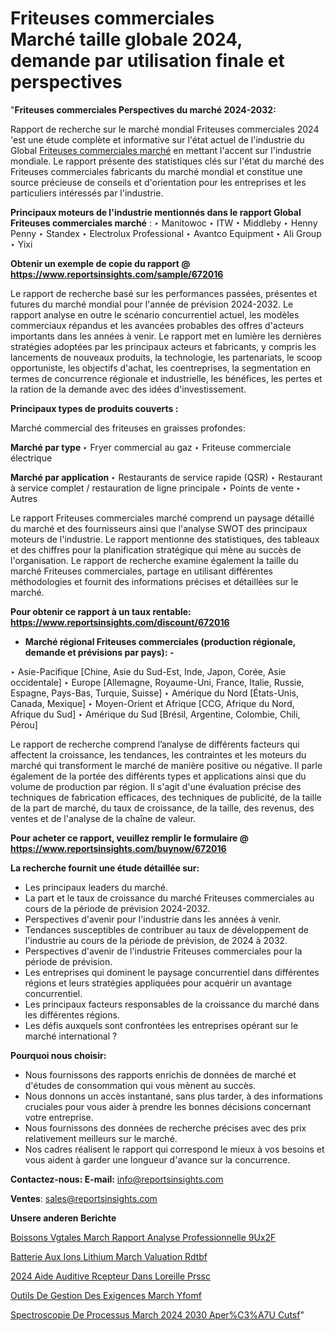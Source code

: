 # Friteuses commerciales Marché taille globale 2024, demande par utilisation finale et perspectives

"<strong>Friteuses commerciales Perspectives du marché 2024-2032:</strong>

Rapport de recherche sur le marché mondial Friteuses commerciales 2024 'est une étude complète et informative sur l'état actuel de l'industrie du Global <a href=https://www.reportsinsights.com/sample/672016>Friteuses commerciales marché</a> en mettant l'accent sur l'industrie mondiale. Le rapport présente des statistiques clés sur l'état du marché des Friteuses commerciales fabricants du marché mondial et constitue une source précieuse de conseils et d'orientation pour les entreprises et les particuliers intéressés par l'industrie.

<strong>Principaux moteurs de l'industrie mentionnés dans le rapport Global Friteuses commerciales marché</strong> :
‣ Manitowoc
‣ ITW
‣ Middleby
‣ Henny Penny
‣ Standex
‣ Electrolux Professional
‣ Avantco Equipment
‣ Ali Group
‣ Yixi

<strong>Obtenir un exemple de copie du rapport @ <a href=https://www.reportsinsights.com/sample/672016>https://www.reportsinsights.com/sample/672016</a></strong>

Le rapport de recherche basé sur les performances passées, présentes et futures du marché mondial pour l'année de prévision 2024-2032. Le rapport analyse en outre le scénario concurrentiel actuel, les modèles commerciaux répandus et les avancées probables des offres d'acteurs importants dans les années à venir. Le rapport met en lumière les dernières stratégies adoptées par les principaux acteurs et fabricants, y compris les lancements de nouveaux produits, la technologie, les partenariats, le scoop opportuniste, les objectifs d'achat, les coentreprises, la segmentation en termes de concurrence régionale et industrielle, les bénéfices, les pertes et la ration de la demande avec des idées d'investissement.

<strong>Principaux types de produits couverts :</strong>

Marché commercial des friteuses en graisses profondes:

<strong>Marché par type </strong>
‣ Fryer commercial au gaz
‣ Friteuse commerciale électrique

<strong>Marché par application </strong>
‣ Restaurants de service rapide (QSR)
‣ Restaurant à service complet / restauration de ligne principale
‣ Points de vente
‣ Autres

Le rapport Friteuses commerciales marché comprend un paysage détaillé du marché et des fournisseurs ainsi que l'analyse SWOT des principaux moteurs de l'industrie. Le rapport mentionne des statistiques, des tableaux et des chiffres pour la planification stratégique qui mène au succès de l'organisation. Le rapport de recherche examine également la taille du marché Friteuses commerciales, partage en utilisant différentes méthodologies et fournit des informations précises et détaillées sur le marché.

<strong>Pour obtenir ce rapport à un taux rentable: <a href=https://www.reportsinsights.com/discount/672016>https://www.reportsinsights.com/discount/672016</a></strong>
<ul>
  <li><strong>Marché régional Friteuses commerciales (production régionale, demande et prévisions par pays): -</strong></li>
</ul>
‣ Asie-Pacifique [Chine, Asie du Sud-Est, Inde, Japon, Corée, Asie occidentale]
‣ Europe [Allemagne, Royaume-Uni, France, Italie, Russie, Espagne, Pays-Bas, Turquie, Suisse]
‣ Amérique du Nord [États-Unis, Canada, Mexique]
‣ Moyen-Orient et Afrique [CCG, Afrique du Nord, Afrique du Sud]
‣ Amérique du Sud [Brésil, Argentine, Colombie, Chili, Pérou]

Le rapport de recherche comprend l’analyse de différents facteurs qui affectent la croissance, les tendances, les contraintes et les moteurs du marché qui transforment le marché de manière positive ou négative. Il parle également de la portée des différents types et applications ainsi que du volume de production par région. Il s'agit d'une évaluation précise des techniques de fabrication efficaces, des techniques de publicité, de la taille de la part de marché, du taux de croissance, de la taille, des revenus, des ventes et de l'analyse de la chaîne de valeur.

<strong>Pour acheter ce rapport, veuillez remplir le formulaire @   <a href=https://www.reportsinsights.com/buynow/672016>https://www.reportsinsights.com/buynow/672016</a></strong>

<strong>La recherche fournit une étude détaillée sur:</strong>
<ul>
  <li>Les principaux leaders du marché.</li>
  <li>La part et le taux de croissance du marché Friteuses commerciales au cours de la période de prévision 2024-2032.</li>
  <li>Perspectives d'avenir pour l'industrie dans les années à venir.</li>
  <li>Tendances susceptibles de contribuer au taux de développement de l'industrie au cours de la période de prévision, de 2024 à 2032.</li>
  <li>Perspectives d'avenir de l'industrie Friteuses commerciales pour la période de prévision.</li>
  <li>Les entreprises qui dominent le paysage concurrentiel dans différentes régions et leurs stratégies appliquées pour acquérir un avantage concurrentiel.</li>
  <li>Les principaux facteurs responsables de la croissance du marché dans les différentes régions.</li>
  <li>Les défis auxquels sont confrontées les entreprises opérant sur le marché international ?</li>
</ul>
<strong>Pourquoi nous choisir:</strong>
<ul>
  <li>Nous fournissons des rapports enrichis de données de marché et d'études de consommation qui vous mènent au succès.</li>
  <li>Nous donnons un accès instantané, sans plus tarder, à des informations cruciales pour vous aider à prendre les bonnes décisions concernant votre entreprise.</li>
  <li>Nous fournissons des données de recherche précises avec des prix relativement meilleurs sur le marché.</li>
  <li>Nos cadres réalisent le rapport qui correspond le mieux à vos besoins et vous aident à garder une longueur d'avance sur la concurrence.</li>
</ul>
<strong>Contactez-nous:
</strong><strong>E-mail:</strong> <a href=mailto:info@reportsinsights.com>info@reportsinsights.com</a>

<strong>Ventes</strong>: <a href=mailto:sales@reportsinsights.com>sales@reportsinsights.com</a>

<strong>Unsere anderen Berichte</strong>

<a href=https://www.linkedin.com/pulse/boissons-v%C3%A9g%C3%A9tales-march%C3%A9-rapport-analyse-professionnelle-9ux2f/>Boissons Vgtales March Rapport Analyse Professionnelle 9Ux2F</a>

<a href=https://www.linkedin.com/pulse/batterie-aux-ions-lithium-march%C3%A9-%C3%A9valuation-rdtbf/>Batterie Aux Ions Lithium March Valuation Rdtbf</a>

<a href=https://www.linkedin.com/pulse/2024-aide-auditive-%C3%A0-r%C3%A9cepteur-dans-loreille-prssc/>2024 Aide Auditive  Rcepteur Dans Loreille Prssc</a>

<a href=https://www.linkedin.com/pulse/outils-de-gestion-des-exigences-march%C3%A9-yfomf/>Outils De Gestion Des Exigences March Yfomf</a>

<a href=https://www.linkedin.com/pulse/spectroscopie-de-processus-march%C3%A9-2024-2030-aper%C3%A7u-cutsf/>Spectroscopie De Processus March 2024 2030 Aper%C3%A7U Cutsf</a>"
